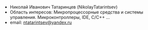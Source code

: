 - Николай Иванович Татаринцев (NikolayTatarintsev)
- Область интересов: Микропроцессорные средства и системы управления. Микроконтроллеры, IDE, C/C++ … 
- email: ntatarintsev@yandex.ru


<!---
NikolayTatarintsev/Николай Татаринцев is a ✨ special ✨ repository because its `README.md` (this file) appears on your GitHub profile.
You can click the Preview link to take a look at your changes.
--->
